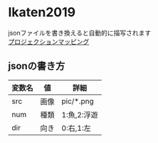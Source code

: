 # Ikaten2019
jsonファイルを書き換えると自動的に描写されます  
[プロジェクションマッピング](https://akatsuki1910.github.io/Ikaten2019/index.html)  
## jsonの書き方
|変数名|値|詳細|
|--|--|--|
| src | 画像 | pic/*.png |
| num | 種類 | 1:魚,2:浮遊 |
| dir | 向き | 0:右,1:左 |
